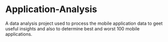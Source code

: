 # Application-Analysis
A data analysis project used to process the mobile application data to geet useful insights and also to determine best and worst 100 mobile applications.

